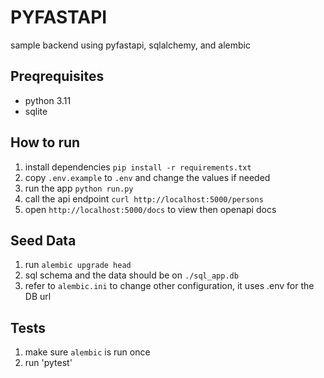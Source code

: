 # PYFASTAPI

sample backend using pyfastapi, sqlalchemy, and alembic

## Preqrequisites
- python 3.11
- sqlite

## How to run
1. install dependencies `pip install -r requirements.txt`
2. copy `.env.example` to `.env` and change the values if needed
2. run the app `python run.py`
3. call the api endpoint `curl http://localhost:5000/persons`
4. open `http://localhost:5000/docs` to view then openapi docs

## Seed Data
1. run `alembic upgrade head`
2. sql schema and the data should be on `./sql_app.db`
3. refer to `alembic.ini` to change other configuration, it uses .env for the DB url

## Tests
1. make sure `alembic` is run once 
2. run 'pytest'